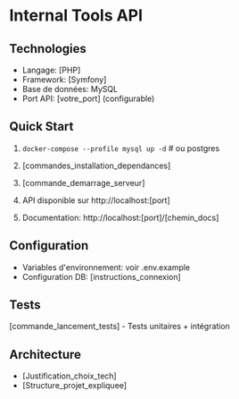 # Internal Tools API

## Technologies
- Langage: [PHP]
- Framework: [Symfony] 
- Base de données: MySQL
- Port API: [votre_port] (configurable)

## Quick Start

1. `docker-compose --profile mysql up -d` # ou postgres

2. [commandes_installation_dependances]
3. [commande_demarrage_serveur]
4. API disponible sur http://localhost:[port]
5. Documentation: http://localhost:[port]/[chemin_docs]

## Configuration
- Variables d'environnement: voir .env.example
- Configuration DB: [instructions_connexion]

## Tests  
[commande_lancement_tests] - Tests unitaires + intégration

## Architecture
- [Justification_choix_tech]
- [Structure_projet_expliquee]